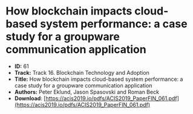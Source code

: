 # How blockchain impacts cloud-based system performance: a case study for a groupware communication application

- **ID:** 61
- **Track:** Track 16. Blockchain Technology and Adoption
- **Title:** How blockchain impacts cloud-based system performance: a case study for a groupware communication application
- **Authors:** Peter Eklund, Jason Spasovski and Roman Beck
- **Download**: [https://acis2019.io/pdfs/ACIS2019_PaperFIN_061.pdf](https://acis2019.io/pdfs/ACIS2019_PaperFIN_061.pdf)